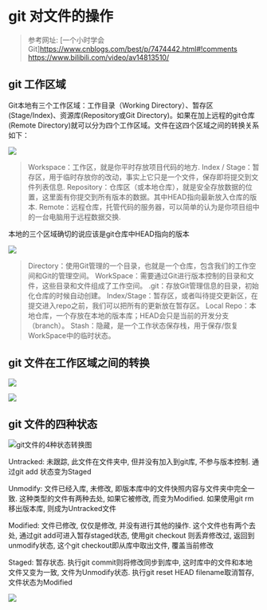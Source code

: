 # git 对文件的操作

> 参考网址: [一个小时学会Git]<https://www.cnblogs.com/best/p/7474442.html#!comments>
> <https://www.bilibili.com/video/av14813510/>

## git 工作区域

Git本地有三个工作区域：工作目录（Working Directory）、暂存区(Stage/Index)、资源库(Repository或Git Directory)。如果在加上远程的git仓库(Remote Directory)就可以分为四个工作区域。文件在这四个区域之间的转换关系如下：

![](https://gitee.com/cpfree/picture-warehouse/raw/master/pic/20210707165109.png)

> Workspace：工作区，就是你平时存放项目代码的地方.
> Index / Stage：暂存区，用于临时存放你的改动，事实上它只是一个文件，保存即将提交到文件列表信息.
> Repository：仓库区（或本地仓库），就是安全存放数据的位置，这里面有你提交到所有版本的数据。其中HEAD指向最新放入仓库的版本.
> Remote：远程仓库，托管代码的服务器，可以简单的认为是你项目组中的一台电脑用于远程数据交换.

本地的三个区域确切的说应该是git仓库中HEAD指向的版本

![](https://gitee.com/cpfree/picture-warehouse/raw/master/pic/20210707165246.png)

> Directory：使用Git管理的一个目录，也就是一个仓库，包含我们的工作空间和Git的管理空间。
> WorkSpace：需要通过Git进行版本控制的目录和文件，这些目录和文件组成了工作空间。
> .git：存放Git管理信息的目录，初始化仓库的时候自动创建。
> Index/Stage：暂存区，或者叫待提交更新区，在提交进入repo之前，我们可以把所有的更新放在暂存区。
> Local Repo：本地仓库，一个存放在本地的版本库；HEAD会只是当前的开发分支（branch）。
> Stash：隐藏，是一个工作状态保存栈，用于保存/恢复WorkSpace中的临时状态。

## git 文件在工作区域之间的转换

![](https://gitee.com/cpfree/picture-warehouse/raw/master/pic/20210707165733.png)

![](https://gitee.com/cpfree/picture-warehouse/raw/master/pic/20210707174710.png)

## git 文件的四种状态

![git文件的4种状态转换图](https://gitee.com/cpfree/picture-warehouse/raw/master/pic/20210707110935.png)

Untracked: 未跟踪, 此文件在文件夹中, 但并没有加入到git库, 不参与版本控制. 通过git add 状态变为Staged

Unmodify: 文件已经入库, 未修改, 即版本库中的文件快照内容与文件夹中完全一致. 这种类型的文件有两种去处, 如果它被修改, 而变为Modified. 如果使用git rm移出版本库, 则成为Untracked文件

Modified: 文件已修改, 仅仅是修改, 并没有进行其他的操作. 这个文件也有两个去处, 通过git add可进入暂存staged状态, 使用git checkout 则丢弃修改过, 返回到unmodify状态, 这个git checkout即从库中取出文件, 覆盖当前修改

Staged: 暂存状态. 执行git commit则将修改同步到库中, 这时库中的文件和本地文件又变为一致, 文件为Unmodify状态. 执行git reset HEAD filename取消暂存, 文件状态为Modified

![](https://gitee.com/cpfree/picture-warehouse/raw/master/pic/20210707174307.png)


